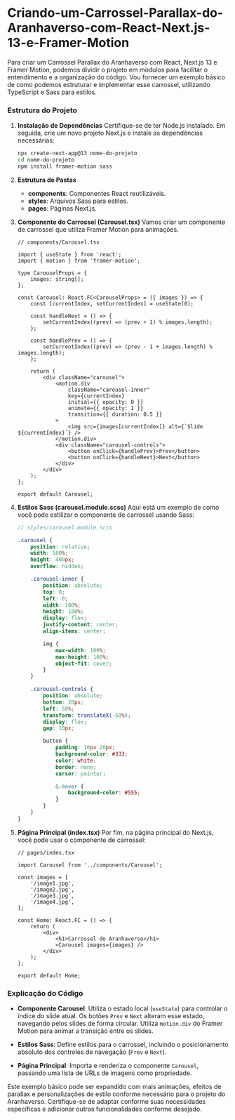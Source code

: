 # Criando-um-Carrossel-Parallax-do-Aranhaverso-com-React-Next.js-13-e-Framer-Motion

Para criar um Carrossel Parallax do Aranhaverso com React, Next.js 13 e Framer Motion, podemos dividir o projeto em módulos para facilitar o entendimento e a organização do código. Vou fornecer um exemplo básico de como podemos estruturar e implementar esse carrossel, utilizando TypeScript e Sass para estilos. 

### Estrutura do Projeto

1. **Instalação de Dependências**
   Certifique-se de ter Node.js instalado. Em seguida, crie um novo projeto Next.js e instale as dependências necessárias:

   ```bash
   npx create-next-app@13 nome-do-projeto
   cd nome-do-projeto
   npm install framer-motion sass
   ```

2. **Estrutura de Pastas**
   - **components**: Componentes React reutilizáveis.
   - **styles**: Arquivos Sass para estilos.
   - **pages**: Páginas Next.js.

3. **Componente do Carrossel (Carousel.tsx)**
   Vamos criar um componente de carrossel que utiliza Framer Motion para animações.

   ```tsx
   // components/Carousel.tsx

   import { useState } from 'react';
   import { motion } from 'framer-motion';

   type CarouselProps = {
       images: string[];
   };

   const Carousel: React.FC<CarouselProps> = ({ images }) => {
       const [currentIndex, setCurrentIndex] = useState(0);

       const handleNext = () => {
           setCurrentIndex((prev) => (prev + 1) % images.length);
       };

       const handlePrev = () => {
           setCurrentIndex((prev) => (prev - 1 + images.length) % images.length);
       };

       return (
           <div className="carousel">
               <motion.div
                   className="carousel-inner"
                   key={currentIndex}
                   initial={{ opacity: 0 }}
                   animate={{ opacity: 1 }}
                   transition={{ duration: 0.5 }}
               >
                   <img src={images[currentIndex]} alt={`Slide ${currentIndex}`} />
               </motion.div>
               <div className="carousel-controls">
                   <button onClick={handlePrev}>Prev</button>
                   <button onClick={handleNext}>Next</button>
               </div>
           </div>
       );
   };

   export default Carousel;
   ```

4. **Estilos Sass (carousel.module.scss)**
   Aqui está um exemplo de como você pode estilizar o componente de carrossel usando Sass:

   ```scss
   // styles/carousel.module.scss

   .carousel {
       position: relative;
       width: 100%;
       height: 400px;
       overflow: hidden;

       .carousel-inner {
           position: absolute;
           top: 0;
           left: 0;
           width: 100%;
           height: 100%;
           display: flex;
           justify-content: center;
           align-items: center;

           img {
               max-width: 100%;
               max-height: 100%;
               object-fit: cover;
           }
       }

       .carousel-controls {
           position: absolute;
           bottom: 20px;
           left: 50%;
           transform: translateX(-50%);
           display: flex;
           gap: 10px;

           button {
               padding: 10px 20px;
               background-color: #333;
               color: white;
               border: none;
               cursor: pointer;

               &:hover {
                   background-color: #555;
               }
           }
       }
   }
   ```

5. **Página Principal (index.tsx)**
   Por fim, na página principal do Next.js, você pode usar o componente de carrossel:

   ```tsx
   // pages/index.tsx

   import Carousel from '../components/Carousel';

   const images = [
       '/image1.jpg',
       '/image2.jpg',
       '/image3.jpg',
       '/image4.jpg',
   ];

   const Home: React.FC = () => {
       return (
           <div>
               <h1>Carrossel do Aranhaverso</h1>
               <Carousel images={images} />
           </div>
       );
   };

   export default Home;
   ```

### Explicação do Código

- **Componente Carousel**: Utiliza o estado local (`useState`) para controlar o índice do slide atual. Os botões `Prev` e `Next` alteram esse estado, navegando pelos slides de forma circular. Utiliza `motion.div` do Framer Motion para animar a transição entre os slides.
  
- **Estilos Sass**: Define estilos para o carrossel, incluindo o posicionamento absoluto dos controles de navegação (`Prev` e `Next`).

- **Página Principal**: Importa e renderiza o componente `Carousel`, passando uma lista de URLs de imagens como propriedade.

Este exemplo básico pode ser expandido com mais animações, efeitos de parallax e personalizações de estilo conforme necessário para o projeto do Aranhaverso. Certifique-se de adaptar conforme suas necessidades específicas e adicionar outras funcionalidades conforme desejado.
